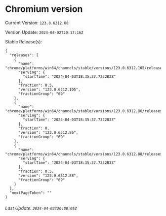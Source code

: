 # Chromium version

Current Version: `123.0.6312.88`

Version Update: `2024-04-02T20:17:16Z`

Stable Release(s):
```
{
  "releases": [
    {
      "name": "chrome/platforms/win64/channels/stable/versions/123.0.6312.105/releases/1712169337",
      "serving": {
        "startTime": "2024-04-03T18:35:37.732283Z"
      },
      "fraction": 0.5,
      "version": "123.0.6312.105",
      "fractionGroup": "69"
    },
    {
      "name": "chrome/platforms/win64/channels/stable/versions/123.0.6312.86/releases/1712169337",
      "serving": {
        "startTime": "2024-04-03T18:35:37.732283Z"
      },
      "fraction": 0,
      "version": "123.0.6312.86",
      "fractionGroup": "69"
    },
    {
      "name": "chrome/platforms/win64/channels/stable/versions/123.0.6312.88/releases/1712169337",
      "serving": {
        "startTime": "2024-04-03T18:35:37.732283Z"
      },
      "fraction": 0.5,
      "version": "123.0.6312.88",
      "fractionGroup": "69"
    }
  ],
  "nextPageToken": ""
}
```

###### Last Update: `2024-04-03T20:00:05Z`
        